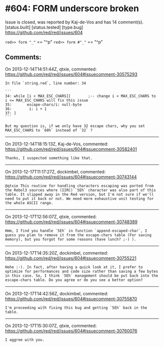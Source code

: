 
#604: FORM underscore broken
================================================================================
Issue is closed, was reported by Kaj-de-Vos and has 14 comment(s).
[status.built] [status.tested] [type.bug]
<https://github.com/red/red/issues/604>

`red>> form "_"`
== "^p"
`red>> form #"_"`
== "^p"



Comments:
--------------------------------------------------------------------------------

On 2013-12-14T14:51:44Z, qtxie, commented:
<https://github.com/red/red/issues/604#issuecomment-30575293>

    In file `string.red`, line number: 34
    
    ```
    34: while [i < MAX_ESC_CHARS][        ;-- change i < MAX_ESC_CHARS to i <= MAX_ESC_CHARS will fix this issue
    35:       escape-chars/i: null-byte
    36:        i: i + 1
    37: ]
    ```
    
    But my question is, if we only have 32 escape chars, why you set MAX_ESC_CHARS to `60h` instead of `32` ?

--------------------------------------------------------------------------------

On 2013-12-14T18:15:13Z, Kaj-de-Vos, commented:
<https://github.com/red/red/issues/604#issuecomment-30582401>

    Thanks, I suspected something like that.

--------------------------------------------------------------------------------

On 2013-12-17T11:17:27Z, dockimbel, commented:
<https://github.com/red/red/issues/604#issuecomment-30743144>

    @qtxie This routine for handling characters escaping was ported from the Rebol3 sources where (IIRC) `5Eh` character was also part of this table. It slipped away in the Red version, but I'm not sure if we'll need to put it back or not. We need more exhaustive unit testing for the whole ASCII range.

--------------------------------------------------------------------------------

On 2013-12-17T12:56:07Z, qtxie, commented:
<https://github.com/red/red/issues/604#issuecomment-30748389>

    Hmm, I find you handle `5Eh` in function `append-escaped-char`, I guess you plan to remove it from the escape-chars table (For saving memory), but you forgot for some reasons (have lunch? ;-) ).

--------------------------------------------------------------------------------

On 2013-12-17T14:35:20Z, dockimbel, commented:
<https://github.com/red/red/issues/604#issuecomment-30755221>

    Hehe :-). In fact, after having a quick look at it, I prefer to optimize for performances and code size rather than saving a few bytes in this case. So, I think `5Eh` management should be put back into the escape-chars table. Do you agree or do you see a better option?

--------------------------------------------------------------------------------

On 2013-12-17T14:42:56Z, dockimbel, commented:
<https://github.com/red/red/issues/604#issuecomment-30755870>

    I'm proceeding with fixing this bug and getting `5Eh` back in the table.

--------------------------------------------------------------------------------

On 2013-12-17T15:30:07Z, qtxie, commented:
<https://github.com/red/red/issues/604#issuecomment-30760076>

    I aggree with you.


